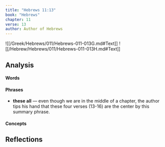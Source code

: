 ```yaml
---
title: "Hebrews 11:13"
book: "Hebrews"
chapter: 11
verse: 13
author: Author of Hebrews
---
```

![[/Greek/Hebrews/011/Hebrews-011-013G.md#Text]]
![[/Hebrew/Hebrews/011/Hebrews-011-013H.md#Text]]

## Analysis

#### Words

#### Phrases
- **these all** — even though we are in the middle of a chapter, the author tips his hand that these four verses (13-16) are the center by this summary phrase.

#### Concepts

## Reflections
